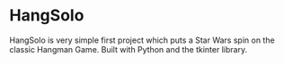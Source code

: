# HangSolo


HangSolo is very simple first project which puts a Star Wars spin on the classic Hangman Game. 
Built with Python and the tkinter library.
